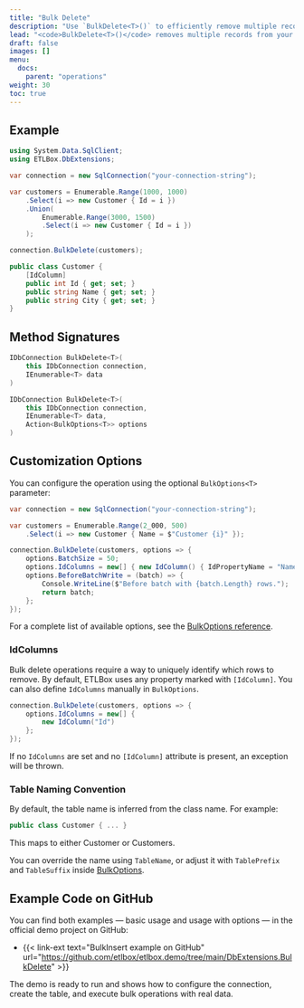 ```yaml
---
title: "Bulk Delete"
description: "Use `BulkDelete<T>()` to efficiently remove multiple records from your database in a single call. This article explains how to configure delete operations and customize behavior with options."
lead: "<code>BulkDelete<T>()</code> removes multiple records from your database in a single operation. Rows are matched based on one or more ID columns, making it ideal for batch deletions without writing complex SQL."
draft: false
images: []
menu:
  docs:
    parent: "operations"
weight: 30
toc: true
---
```


## Example

```csharp
using System.Data.SqlClient;
using ETLBox.DbExtensions;

var connection = new SqlConnection("your-connection-string");

var customers = Enumerable.Range(1000, 1000)
    .Select(i => new Customer { Id = i })
    .Union(
        Enumerable.Range(3000, 1500)
        .Select(i => new Customer { Id = i })
    );

connection.BulkDelete(customers);

public class Customer {
    [IdColumn]
    public int Id { get; set; }
    public string Name { get; set; }
    public string City { get; set; }
}
```

## Method Signatures

```csharp
IDbConnection BulkDelete<T>(
    this IDbConnection connection,
    IEnumerable<T> data
)

IDbConnection BulkDelete<T>(
    this IDbConnection connection,
    IEnumerable<T> data,
    Action<BulkOptions<T>> options
)
```

## Customization Options

You can configure the operation using the optional `BulkOptions<T>` parameter:

```csharp
var connection = new SqlConnection("your-connection-string");

var customers = Enumerable.Range(2_000, 500)
    .Select(i => new Customer { Name = $"Customer {i}" });

connection.BulkDelete(customers, options => {
    options.BatchSize = 50;
    options.IdColumns = new[] { new IdColumn() { IdPropertyName = "Name" } };
    options.BeforeBatchWrite = (batch) => {
        Console.WriteLine($"Before batch with {batch.Length} rows.");
        return batch;
    };
});
```

For a complete list of available options, see the [BulkOptions reference](/docs/operations/bulk-options).

### IdColumns

Bulk delete operations require a way to uniquely identify which rows to remove.
By default, ETLBox uses any property marked with `[IdColumn]`. You can also define `IdColumns` manually in `BulkOptions`.

```csharp
connection.BulkDelete(customers, options => {
    options.IdColumns = new[] {
        new IdColumn("Id")
    };
});
```

If no `IdColumns` are set and no `[IdColumn]` attribute is present, an exception will be thrown.

### Table Naming Convention

By default, the table name is inferred from the class name. For example:

```csharp
public class Customer { ... }
```

This maps to either Customer or Customers.

You can override the name using `TableName`, or adjust it with `TablePrefix` and `TableSuffix` inside [BulkOptions](/docs/operations/bulk-options).

## Example Code on GitHub

You can find both examples — basic usage and usage with options — in the official demo project on GitHub:

- {{< link-ext text="BulkInsert example on GitHub" url="https://github.com/etlbox/etlbox.demo/tree/main/DbExtensions.BulkDelete" >}}

The demo is ready to run and shows how to configure the connection, create the table, and execute bulk operations with real data.
